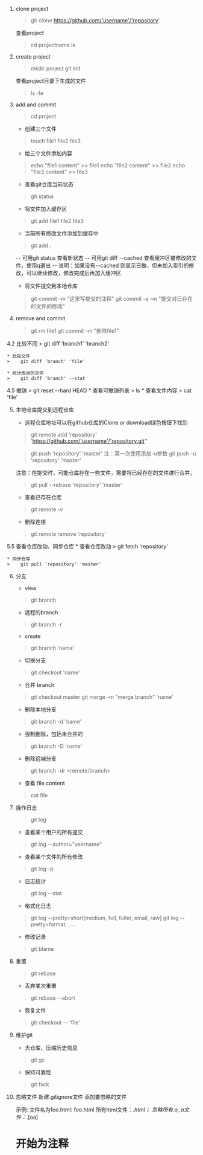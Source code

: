 ﻿1. clone project
    >    git clone https://github.com/'username'/'repository'

    查看project
    >    cd projectname
    >    ls

2. create project
    >    mkdir project
    >    git init

    查看project目录下生成的文件
    >    ls -la

3. add and commit
    >    cd project

    * 创建三个文件
    >    touch file1 file2 file3
    * 给三个文件添加内容
    >    echo "file1 content" >> file1
    >    echo "file2 content" >> file2
    >    echo "file3 content" >> file3

    * 查看git仓库当前状态
    >    git status

    * 将文件加入缓存区
    >    git add file1 file2 file3
    * 当前所有修改文件添加到缓存中
    >    git add .
    
    --  可用git status 查看新状态
    --  可用git diff --cached 查看缓冲区被修改的文件，使用q退出
    --  说明：如果没有--cached 则显示已做，但未加入索引的修改，可以继续修改，修改完成后再加入缓冲区

    * 将文件提交到本地仓库
    >    git commit -m "这里写提交的注释"
    >    git commit -a -m "提交对已存在的文件的修改"

4. remove and commit
    >    git rm file1
    >    git commit -m "删除file1"

4.2 比较不同
    >    git diff 'branch1' 'branch2'
    
    * 比较文件
    >    git diff 'branch' 'file'

    * 统计改动的文件
    >    git diff 'branch' --stat


4.5 撤销
    >    git reset --hard HEAD
    * 查看可撤销列表
    >    ls
    * 查看文件内容
    >  cat 'file'

5. 本地仓库提交到远程仓库

    * 远程仓库地址可以在github仓库的Clone or download绿色按钮下找到
    >    git remote add 'repository' 'https://github.com/'username'/'repository.git''

    >   git push 'repository' 'master'
    注：第一次使用添加-u参数
    >    git push -u 'repository' 'master'

    注意：在提交时，可能仓库存在一些文件，需要将已经存在的文件进行合并，
    >    git pull --rebase 'repository' 'master'


    * 查看已存在仓库
    >    git remote -v

    * 删除连接
    >    git remote remove 'repository'

5.5 查看仓库改动、同步仓库
    * 查看仓库改动
    >    git fetch 'repository'

    * 同步仓库
    >    git pull 'repository' 'master'

6. 分支

    * view 
    >    git branch
    * 远程的branch
    >    git branch -r

    * create
    >    git branch 'name'

    * 切换分支
    >    git checkout 'name'

    * 合并 branch
    >    git checkout master
    >    git merge -m "merge branch" 'name'

    * 删除本地分支
    >    git branch -d 'name'
    * 强制删除，包括未合并的
    >    git branch -D 'name'

    * 删除远端分支
    >    git branch -dr <remote/branch>

    * 查看 file content
    >    cat file 

7. 操作日志
    >    git log

    * 查看某个用户的所有提交
    >    git log --author="username"

    * 查看某个文件的所有修改
    >    git log -p <file>

    * 日志统计
    >    git log --stat

    * 格式化日志
    >    git log --pretty=short[medium, full, fuller, email, raw]
    >    git log --pretty=format: .....

    * 修改记录
    >    git blame <file>

8. 重置
    >    git rebase <branch>

    * 丢弃某次重置
    >    git rebase --abort

    * 恢复文件
    >    git checkout -- 'file'

9. 维护git
    * 大仓库，压缩历史信息
    >    git gc

    * 保持可靠性
    >    git fsck

10. 忽略文件
    新建.gitignore文件
    添加要忽略的文件

    示例:
    文件名为foo.html: foo.html
    所有html文件：*.html；
    忽略所有.o,.a文件：*.[oa]
    # 开始为注释